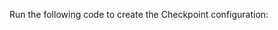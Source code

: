Run the following code to create the Checkpoint configuration:

```python title="Python" name="version-0.18 docs/docusaurus/docs/snippets/athena_python_example.py Add Checkpoint"
```
